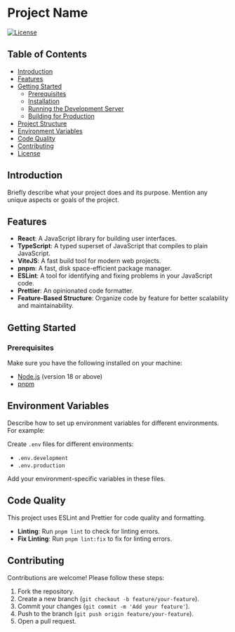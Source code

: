 # Project Name

[![License](https://img.shields.io/badge/license-MIT-blue.svg)](LICENSE)

## Table of Contents

- [Introduction](#introduction)
- [Features](#features)
- [Getting Started](#getting-started)
  - [Prerequisites](#prerequisites)
  - [Installation](#installation)
  - [Running the Development Server](#running-the-development-server)
  - [Building for Production](#building-for-production)
- [Project Structure](#project-structure)
- [Environment Variables](#environment-variables)
- [Code Quality](#code-quality)
- [Contributing](#contributing)
- [License](#license)

## Introduction

Briefly describe what your project does and its purpose. Mention any unique aspects or goals of the project.

## Features

- **React**: A JavaScript library for building user interfaces.
- **TypeScript**: A typed superset of JavaScript that compiles to plain JavaScript.
- **ViteJS**: A fast build tool for modern web projects.
- **pnpm**: A fast, disk space-efficient package manager.
- **ESLint**: A tool for identifying and fixing problems in your JavaScript code.
- **Prettier**: An opinionated code formatter.
- **Feature-Based Structure**: Organize code by feature for better scalability and maintainability.

## Getting Started

### Prerequisites

Make sure you have the following installed on your machine:

- [Node.js](https://nodejs.org/) (version 18 or above)
- [pnpm](https://pnpm.io/)

## Environment Variables

Describe how to set up environment variables for different environments. For example:

Create `.env` files for different environments:

- `.env.development`
- `.env.production`

Add your environment-specific variables in these files.

## Code Quality

This project uses ESLint and Prettier for code quality and formatting.

- **Linting**: Run `pnpm lint` to check for linting errors.
- **Fix Linting**: Run `pnpm lint:fix` to fix for linting errors.

## Contributing

Contributions are welcome! Please follow these steps:

1. Fork the repository.
2. Create a new branch (`git checkout -b feature/your-feature`).
3. Commit your changes (`git commit -m 'Add your feature'`).
4. Push to the branch (`git push origin feature/your-feature`).
5. Open a pull request.
